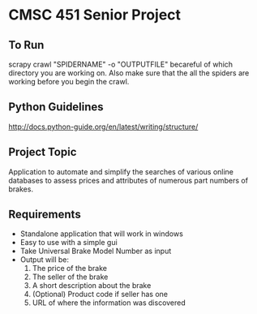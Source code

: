# CMSC 451 Senior Project 

## To Run
scrapy crawl "SPIDERNAME" -o "OUTPUTFILE"
becareful of which directory you are working on. Also make sure that the all the spiders are working before you begin the crawl. 


## Python Guidelines 
http://docs.python-guide.org/en/latest/writing/structure/

## Project Topic

Application to automate and simplify the searches of various online databases to assess prices and attributes of numerous part numbers of brakes. 

## Requirements

* Standalone application that will work in windows
* Easy to use with a simple gui
* Take Universal Brake Model Number as input
* Output will be:
  1. The price of the brake
  2. The seller of the brake
  3. A short description about the brake
  4.  (Optional) Product code if seller has one
  5. URL of where the information was discovered 
